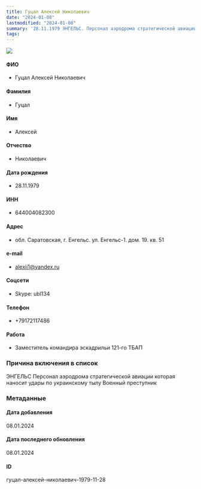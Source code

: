 ```yaml
---
title: Гуцал Алексей Николаевич
date: "2024-01-08"
lastmodified: "2024-01-08"
summary: '28.11.1979 ЭНГЕЛЬС. Персонал аэродрома стратегической авиации которая наносит удары по украинскому тылу. Военный преступник'
tags: 
---
```

<!--# pp2-->
<!--## Фигурант-->
<!--### Личные данные-->
<!--#### Фото-->
![](https://molfar.com/images/optimized/person-placeholder.jpg)
#### ФИО
- Гуцал Алексей Николаевич
#### Фамилия
- Гуцал
#### Имя
- Алексей
#### Отчество
- Николаевич
#### Дата рождения
- 28.11.1979
#### ИНН
- 644004082300
#### Адрес
- обл. Саратовская, г. Енгельс. ул. Енгельс-1. дом. 19. кв. 51
#### e-mail
- alexii1@yandex.ru
#### Соцсети
- Skype: ubl134
#### Телефон
- +79172117486
#### Работа
- Заместитель командира эскадрильи 121-го ТБАП
### Причина включения в список
ЭНГЕЛЬС
Персонал аэродрома стратегической авиации которая наносит удары по украинскому тылу
Военный преступник
### Метаданные
#### Дата добавления
08.01.2024
#### Дата последнего обновления
08.01.2024
#### ID
гуцал-алексей-николаевич-1979-11-28
<!--## END;-->

